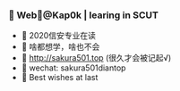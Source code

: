 ### 👋 Web🐶@Kap0k | learing in SCUT

- 🔭 2020信安专业在读
- 🌱 啥都想学，啥也不会
- 🤔 http://sakura501.top (很久才会被记起√)
- 💬 wechat: sakura501diantop
- 🌱 Best wishes at last
<!--
**Sakura-501/Sakura-501** is a ✨ _special_ ✨ repository because its `README.md` (this file) appears on your GitHub profile.

Here are some ideas to get you started:

- 🔭 I’m currently working on ...
- 🌱 I’m currently learning ...
- 👯 I’m looking to collaborate on ...
- 🤔 I’m looking for help with ...
- 💬 Ask me about ...
- 📫 How to reach me: ...
- 😄 Pronouns: ...
- ⚡ Fun fact: ...
-->
